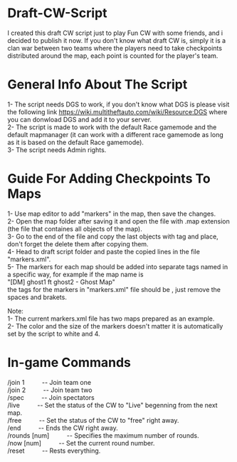 # Draft-CW-Script
I created this draft CW script just to play Fun CW with some friends, and i decided to publish it now.
If you don't know what draft CW is, simply it is a clan war between two teams where the players need to take checkpoints distributed around the map, each point is counted for the player's team.

# General Info About The Script

1- The script needs DGS to work, if you don't know what DGS is please visit the following link https://wiki.multitheftauto.com/wiki/Resource:DGS where you can donwload DGS and add it to your server.<br>
2- The script is made to work with the default Race gamemode and the default mapmanager (it can work with a different race gamemode as long as it is based on the default Race gamemode).<br>
3- The script needs Admin rights.

# Guide For Adding Checkpoints To Maps

1- Use map editor to add "markers" in the map, then save the changes.<br>
2- Open the map folder after saving it and open the file with .map extension (the file that containes all objects of the map).<br>
3- Go to the end of the file and copy the last objects with <marker> tag and place, don't forget the delete them after copying them.<br>
4- Head to draft script folder and paste the copied lines in the file "markers.xml".<br>
5- The markers for each map should be added into separate tags named in a specific way, for example if the map name is <br>"[DM] ghost1 ft ghost2 - Ghost Map"<br>the tags for the markers in "markers.xml" file should be <DMghost1ftghost2-GhostMap>, just remove the spaces and brakets.<br>

Note:<br>1- The current markers.xml file has two maps prepared as an example.<br>2- The color and the size of the markers doesn't matter it is automatically set by the script to white and 4.


# In-game Commands
/join 1&nbsp;&nbsp;&nbsp;&nbsp;&nbsp;&nbsp;&nbsp;&nbsp;&nbsp;&nbsp;-- Join team one<br>
/join 2&nbsp;&nbsp;&nbsp;&nbsp;&nbsp;&nbsp;&nbsp;&nbsp;&nbsp;&nbsp;-- Join team two<br>
/spec&nbsp;&nbsp;&nbsp;&nbsp;&nbsp;&nbsp;&nbsp;&nbsp;&nbsp;&nbsp;-- Join spectators<br>
/live&nbsp;&nbsp;&nbsp;&nbsp;&nbsp;&nbsp;&nbsp;&nbsp;&nbsp;&nbsp;-- Set the status of the CW to "Live" begenning from the next map.<br>
/free&nbsp;&nbsp;&nbsp;&nbsp;&nbsp;&nbsp;&nbsp;&nbsp;&nbsp;&nbsp;-- Set the status of the CW to "free" right away.<br>
/end&nbsp;&nbsp;&nbsp;&nbsp;&nbsp;&nbsp;&nbsp;&nbsp;&nbsp;&nbsp;-- Ends the CW right away.<br>
/rounds [num]&nbsp;&nbsp;&nbsp;&nbsp;&nbsp;&nbsp;&nbsp;&nbsp;&nbsp;&nbsp;-- Specifies the maximum number of rounds.<br>
/now [num]&nbsp;&nbsp;&nbsp;&nbsp;&nbsp;&nbsp;&nbsp;&nbsp;&nbsp;&nbsp;-- Set the current round number.<br>
/reset&nbsp;&nbsp;&nbsp;&nbsp;&nbsp;&nbsp;&nbsp;&nbsp;&nbsp;&nbsp;-- Rests everything.
